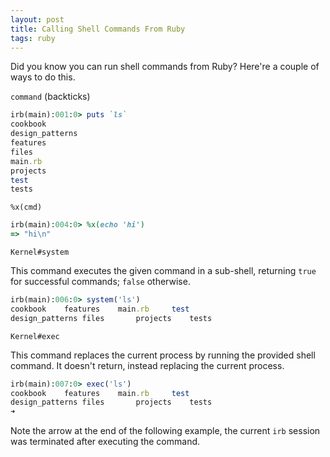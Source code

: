 ```yaml
---
layout: post
title: Calling Shell Commands From Ruby
tags: ruby
---
```


Did you know you can run shell commands from Ruby? Here're a couple of ways to do this. 

`command` (backticks)

```ruby
irb(main):001:0> puts `ls`
cookbook
design_patterns
features
files
main.rb
projects
test
tests
```

`%x(cmd)`

```ruby
irb(main):004:0> %x(echo 'hi')
=> "hi\n"
```

`Kernel#system`

   This command executes the given command in a sub-shell, returning `true` for successful commands; `false` otherwise. 

```ruby
irb(main):006:0> system('ls')
cookbook	features	main.rb		test
design_patterns	files		projects	tests
```

`Kernel#exec`

   This command replaces the current process by running the provided shell command. It doesn't return, instead replacing the current process. 

```ruby
irb(main):007:0> exec('ls')
cookbook	features	main.rb		test
design_patterns	files		projects	tests
➜
```
Note the arrow at the end of the following example, the current `irb` session was terminated after executing the command. 